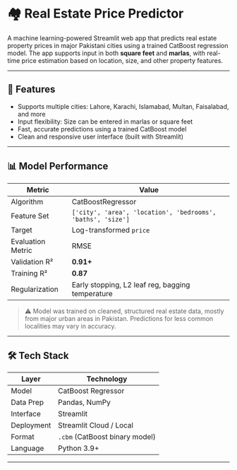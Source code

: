 # 🏘️ Real Estate Price Predictor

A machine learning-powered Streamlit web app that predicts real estate property prices in major Pakistani cities using a trained CatBoost regression model. The app supports input in both **square feet** and **marlas**, with real-time price estimation based on location, size, and other property features.

---

## 📌 Features

- Supports multiple cities: Lahore, Karachi, Islamabad, Multan, Faisalabad, and more
- Input flexibility: Size can be entered in marlas or square feet
- Fast, accurate predictions using a trained CatBoost model
- Clean and responsive user interface (built with Streamlit)

---

## 📊 Model Performance

| Metric        | Value       |
|---------------|-------------|
| Algorithm     | CatBoostRegressor |
| Feature Set   | `['city', 'area', 'location', 'bedrooms', 'baths', 'size']` |
| Target        | Log-transformed `price` |
| Evaluation Metric | RMSE |
| Validation R² | **0.91+** |
| Training R²   | **0.87** |
| Regularization | Early stopping, L2 leaf reg, bagging temperature |

> ⚠️ Model was trained on cleaned, structured real estate data, mostly from major urban areas in Pakistan. Predictions for less common localities may vary in accuracy.

---

## 🛠️ Tech Stack

| Layer         | Technology        |
|---------------|-------------------|
| Model       | CatBoost Regressor |
| Data Prep   | Pandas, NumPy     |
| Interface   | Streamlit         |
| Deployment  | Streamlit Cloud / Local |
| Format      | `.cbm` (CatBoost binary model) |
| Language     | Python 3.9+       |

---


